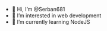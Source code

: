 - 👋 Hi, I’m @Serban681
- 👀 I’m interested in web development
- 🌱 I’m currently learning NodeJS

<!---
Serban681/Serban681 is a ✨ special ✨ repository because its `README.md` (this file) appears on your GitHub profile.
You can click the Preview link to take a look at your changes.
--->
